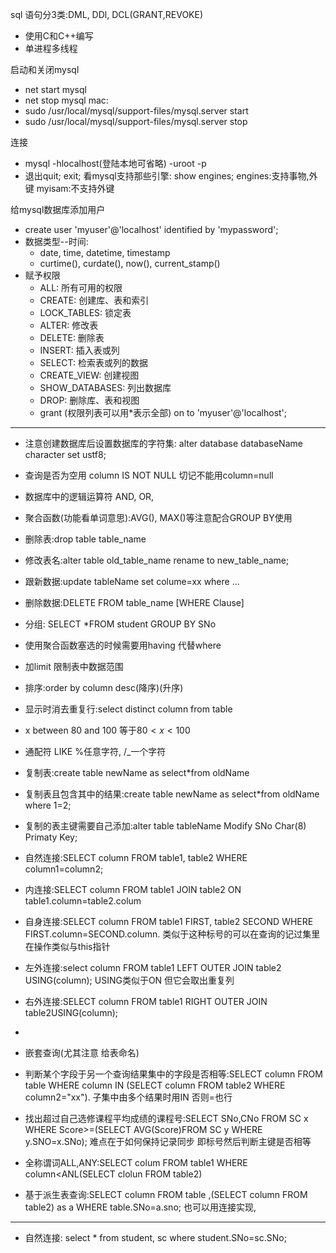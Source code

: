 sql 语句分3类:DML, DDl, DCL(GRANT,REVOKE)
- 使用C和C++编写
- 单进程多线程

启动和关闭mysql
- net start mysql
- net stop mysql 
mac:
- sudo /usr/local/mysql/support-files/mysql.server start
- sudo /usr/local/mysql/support-files/mysql.server stop

连接
- mysql -hlocalhost(登陆本地可省略) -uroot -p
- 退出quit; exit;
看mysql支持那些引擎: show engines;
engines:支持事物,外键
myisam:不支持外键

给mysql数据库添加用户
- create user 'myuser'@'localhost' identified by 'mypassword';
- 数据类型--时间:
	- date, time, datetime, timestamp
	- curtime(), curdate(), now(), current_stamp()
- 赋予权限
	- ALL: 所有可用的权限
	- CREATE: 创建库、表和索引
	- LOCK_TABLES: 锁定表
	- ALTER: 修改表
	- DELETE: 删除表
	- INSERT: 插入表或列
	- SELECT: 检索表或列的数据
	- CREATE_VIEW: 创建视图
	- SHOW_DATABASES: 列出数据库
	- DROP: 删除库、表和视图
	- grant <privileges>(权限列表可以用*表示全部) on <database> to 'myuser'@'localhost';
---

- 注意创建数据库后设置数据库的字符集: alter database databaseName character set ustf8;
- 查询是否为空用 column IS NOT NULL 切记不能用column=null
- 数据库中的逻辑运算符 AND, OR, 
- 聚合函数(功能看单词意思):AVG(), MAX()等注意配合GROUP BY使用
- 删除表:drop table table_name
- 修改表名:alter table old_table_name rename to new_table_name;
- 跟新数据:update tableName set colume=xx where ...
- 删除数据:DELETE FROM table_name [WHERE Clause]
- 分组: SELECT *FROM student GROUP BY SNo 
- 使用聚合函数塞选的时候需要用having 代替where
- 加limit 限制表中数据范围
- 排序:order by column desc(降序)<ASC>(升序)
- 显示时消去重复行:select distinct column from table
- x between 80 and 100 等于$80<x<100$
- 通配符 LIKE %任意字符, /_一个字符

- 复制表:create table newName as select*from oldName 
- 复制表且包含其中的结果:create table newName as select*from oldName where 1=2;
- 复制的表主键需要自己添加:alter table tableName Modify SNo Char(8) Primaty Key;
- 自然连接:SELECT column FROM table1, table2 WHERE column1=column2;
- 内连接:SELECT column FROM table1 JOIN table2 ON table1.column=table2.colum
- 自身连接:SELECT column FROM table1 FIRST, table2 SECOND WHERE FIRST.column=SECOND.column. 类似于这种标号的可以在查询的记过集里在操作类似与this指针
- 左外连接:select column FROM table1 LEFT OUTER JOIN table2 USING(column); USING类似于ON 但它会取出重复列
- 右外连接:SELECT column FROM table1 RIGHT OUTER JOIN table2USING(column);
- 
- 嵌套查询(尤其注意 给表命名)
- 判断某个字段于另一个查询结果集中的字段是否相等:SELECT column FROM table WHERE column IN (SELECT column FROM table2 WHERE column2="xx"). 子集中由多个结果时用IN 否则=也行
- 找出超过自己选修课程平均成绩的课程号:SELECT SNo,CNo FROM SC x WHERE Score>=(SELECT AVG(Score)FROM SC y  WHERE y.SNO=x.SNo); 难点在于如何保持记录同步 即标号然后判断主键是否相等
- 全称谓词ALL,ANY:SELECT colum FROM table1 WHERE column\<ANL(SELECT clolun FROM table2)
- 基于派生表查询:SELECT column FROM table ,(SELECT column FROM table2) as a WHERE table.SNo=a.sno; 也可以用连接实现,




----

- 自然连接: select * from student, sc where student.SNo=sc.SNo;

